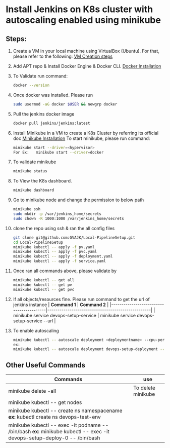 # Install Jenkins on K8s cluster with autoscaling enabled using minikube

## Steps:

1. Create a VM in your local machine using VirtualBox (Ubuntu). For that, please refer to the following:
   [VM Creation steps](https://github.com/DevOps-Training-AJK/DevOps-SelfLearning/blob/main/Virtualization/README.md)

2. Add APT repo & Install Docker Engine & Docker CLI.
   [Docker Installation](https://docs.docker.com/engine/install/ubuntu/)

3. To Validate run command:
   ```bash
   docker --version

4. Once docker was installed. Please run
   ```bash
   sudo usermod -aG docker $USER && newgrp docker

5. Pull the jenkins docker image
   ```bash
   docker pull jenkins/jenkins:latest

6. Install Minikube in a VM to create a K8s Cluster by referring its official doc
   [Minikube Installation](https://minikube.sigs.k8s.io/docs/start/?arch=%2Flinux%2Fx86-64%2Fstable%2Fbinary+download)
   To start minikube, please run command:
   ```bash
   minikube start --driver=<hypervisor>
   For Ex:   minikube start --driver=docker

6. To validate minikube
   ```bash
   minikube status

7. To View the K8s dashboard.
   ```bash
   minikube dashboard
8. Go to minikube node and change the permission to below path
   ```bash
   minikube ssh
   sudo mkdir -p /var/jenkins_home/secrets
   sudo chown -R 1000:1000 /var/jenkins_home/secrets
9. clone the repo using ssh & ran the all config files
    ```bash
    git clone git@github.com:GVAJK/Local-PipelineSetup.git
    cd Local-PipelineSetup
    minikube kubectl -- apply -f pv.yaml
    minikube kubectl -- apply -f pvc.yaml
    minikube kubectl -- apply -f deployment.yaml
    minikube kubectl -- apply -f service.yaml

10. Once ran all commands above, please validate by
    ```bash
    minikube kubectl -- get all
    minikube kubectl -- get pv
    minikube kubectl -- get pvc

11. If all objects/resources  fine. Please run command to get the url of jenkins instance
    | **Command 1** | **Command 2** |
    |------------------------------------------|---------------------------------------------------|
    | minikube service devops-setup-service    | minikube service devops-setup-service --url       |

12. To enable autoscaling
    ```bash
    minikube kubectl -- autoscale deployment <deploymentname> --cpu-percent=80 --min=3 --max=10
    ex:
    minikube kubectl -- autoscale deployment devops-setup-deployment --cpu-percent=80 --min=3 --max=10


## Other Useful Commands

   | **Commands** | **use** |
   |-----------------------------------------------------------------------|--------------------------|
   | minikube delete -all                                                  | To delete minikube       |
   | minikube kubectl -- get nodes                                         |        |
   | minikube kubectl -- create ns namespacename **ex:** kubectl create ns devops-test-env                                |       |
   | minikube kubectl -- exec -it podname -- /bin/bash **ex:** minikube kubectl -- exec -it devops-setup-deploy-0 -- /bin/bash  |       |

   
